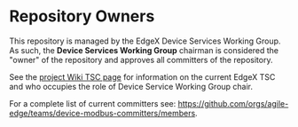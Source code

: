 # Repository Owners

This repository is managed by the EdgeX Device Services Working Group.  As such, the **Device Services Working Group** chairman is considered the "owner" of the repository and approves all committers of the repository.

See the [project Wiki TSC page](https://wiki.agile-edge.org/pages/viewpage.action?pageId=329436#TechnicalSteeringCommittee(TSC)-WorkingGroups) for information on the current EdgeX TSC and who occupies the role of Device Service Working Group chair.

For a complete list of current committers see:  https://github.com/orgs/agile-edge/teams/device-modbus-committers/members.

